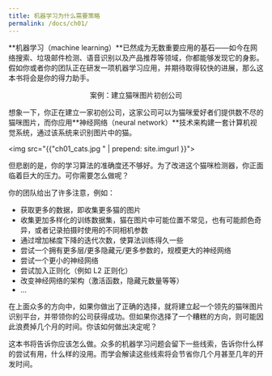 ```yaml
---
title: 机器学习为什么需要策略
permalink: /docs/ch01/
---
```


**机器学习（machine learning）**已然成为无数重要应用的基石——如今在网络搜索、垃圾邮件检测、语音识别以及产品推荐等领域，你都能够发现它的身影。假如你或者你的团队正在研发一项机器学习应用，并期待取得较快的进展，那么这本书将会是你的得力助手。

<center>
<div class="well well-lg">
案例：建立猫咪图片初创公司
</div>
</center>

想象一下，你正在建立一家初创公司，这家公司可以为猫咪爱好者们提供数不尽的猫咪图片，而你应用**神经网络（neural network）**技术来构建一套计算机视觉系统，通过该系统来识别图片中的猫。

<img src="{{"ch01_cats.jpg " | prepend: site.imgurl }}">

但悲剧的是，你的学习算法的准确度还不够好。为了改进这个猫咪检测器，你正面临着巨大的压力。可你需要怎么做呢？

你的团队给出了许多注意，例如：

- 获取更多的数据，即收集更多猫的图片
- 收集更加多样化的训练数据集，猫在图片中可能位置不常见，也有可能颜色奇异，或者记录拍摄时使用的不同相机参数
- 通过增加梯度下降的迭代次数，使算法训练得久一些
- 尝试一个拥有更多层/更多隐藏元/更多参数的，规模更大的神经网络
- 尝试一个更小的神经网络
- 尝试加入正则化（例如 L2 正则化）
- 改变神经网络的架构（激活函数，隐藏元数量等等）
- ...

在上面众多的方向中，如果你做出了正确的选择，就将建立起一个领先的猫咪图片识别平台，并带领你的公司获得成功。但如果你选择了一个糟糕的方向，则可能因此浪费掉几个月的时间。你该如何做出决定呢？

这本书将告诉你应该怎么做。众多的机器学习问题会留下一些线索，告诉你什么样的尝试有用，什么样的没用。而学会解读这些线索将会节省你几个月甚至几年的开发时间。
